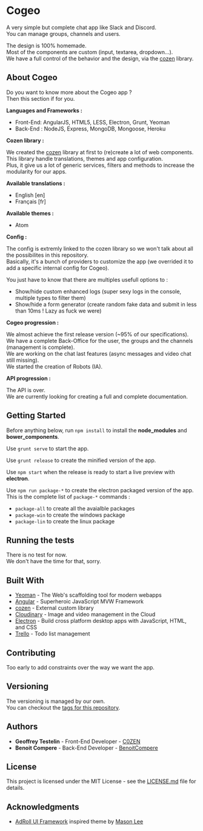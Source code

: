 # Cogeo

A very simple but complete chat app like Slack and Discord.  
You can manage groups, channels and users.  

The design is 100% homemade.  
Most of the components are custom (input, textarea, dropdown...).  
We have a full control of the behavior and the design, via the [cozen](https://bitbucket.org/C0ZEN/cozen) library.

## About Cogeo

Do you want to know more about the Cogeo app ?  
Then this section if for you.

**Languages and Frameworks :**

- Front-End: AngularJS, HTML5, LESS, Electron, Grunt, Yeoman
- Back-End : NodeJS, Express, MongoDB, Mongoose, Heroku

**Cozen library :**

We created the [cozen](https://bitbucket.org/C0ZEN/cozen) library at first to (re)create a lot of web components.  
This library handle translations, themes and app configuration.  
Plus, it give us a lot of generic services, filters and methods to increase the modularity for our apps.  

**Available translations :**

- English [en]
- Français [fr]

**Available themes :**

- Atom

**Config :**

The config is extremly linked to the cozen library so we won't talk about all the possibilites in this repository.  
Basically, it's a bunch of providers to customize the app (we overrided it to add a specific internal config for Cogeo).

You just have to know that there are multiples usefull options to :

- Show/hide custom enhanced logs (super sexy logs in the console, multiple types to filter them)
- Show/hide a form generator (create random fake data and submit in less than 10ms ! Lazy as fuck we were)

**Cogeo progression :**

We almost achieve the first release version (~95% of our specifications).  
We have a complete Back-Office for the user, the groups and the channels (management is complete).  
We are working on the chat last features (async messages and video chat still missing).  
We started the creation of Robots (IA).

**API progression :**

The API is over.  
We are currently looking for creating a full and complete documentation.

## Getting Started

Before anything below, run `npm install` to install the **node_modules** and **bower_components**.

Use `grunt serve` to start the app.

Use `grunt release` to create the minified version of the app.

Use `npm start` when the release is ready to start a live preview with **electron**.

Use `npm run package-*` to create the electron packaged version of the app.  
This is the complete list of `package-*` commands :

- `package-all` to create all the avaialble packages
- `package-win` to create the windows package
- `package-lin` to create the linux package

## Running the tests

There is no test for now.  
We don't have the time for that, sorry.

## Built With

* [Yeoman](http://yeoman.io/) - The Web's scaffolding tool for modern webapps
* [Angular](https://angular.io/) - Superheroic JavaScript MVW Framework
* [cozen](https://bitbucket.org/C0ZEN/cozen) - External custom library
* [Cloudinary](http://cloudinary.com/) - Image and video management in the Cloud
* [Electron](https://electron.atom.io/) - Build cross platform desktop apps with JavaScript, HTML, and CSS
* [Trello](https://trello.com/) - Todo list management

## Contributing

Too early to add constraints over the way we want the app.

## Versioning

The versioning is managed by our own.  
You can checkout the [tags for this repository](https://github.com/C0ZEN/Cogeo/tags).

## Authors

* **Geoffrey Testelin** - Front-End Developer - [C0ZEN](https://github.com/C0ZEN)
* **Benoit Compere** - Back-End Developer - [BenoitCompere](https://github.com/BenoitCompere)

## License

This project is licensed under the MIT License - see the [LICENSE.md](LICENSE.md) file for details.

## Acknowledgments

* [AdRoll UI Framework](https://dribbble.com/shots/2833155-AdRoll-UI-Framework) inspired theme by [Mason Lee](https://dribbble.com/masonlee) 
